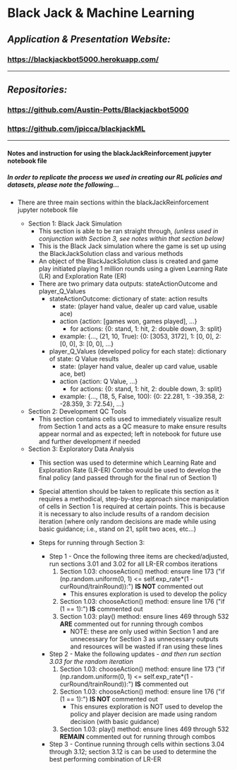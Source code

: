# **Black Jack & Machine Learning**
## *Application & Presentation Website:*
### https://blackjackbot5000.herokuapp.com/
-----------------------------------------------------

##  *Repositories:*
### https://github.com/Austin-Potts/Blackjackbot5000
### https://github.com/jpicca/blackjackML

----

#### Notes and instruction for using the blackJackReinforcement jupyter notebook file
##### *In order to replicate the process we used in creating our RL policies and datasets, please note the following...*
* There are three main sections within the blackJackReinforcement jupyter notebook file

    * Section 1: Black Jack Simulation
        * This section is able to be ran straight through, *(unless used in conjunction with Section 3, see notes within that section below)*
        * This is the Black Jack simulation where the game is set up using the BlackJackSolution class and various methods
        * An object of the BlackJackSolution class is created and game play initiated playing 1 million rounds using a given Learning Rate (LR) and Exploration Rate (ER)
        * There are two primary data outputs: stateActionOutcome and player_Q_Values
            * stateActionOutcome: dictionary of state: action results
                * state: (player hand value, dealer up card value, usable ace)
                * action {action: [games won, games played], ...}
                    * for actions: {0: stand, 1: hit, 2: double down, 3: split}
                * example: {..., (21, 10, True): {0: [3053, 3172], 1: [0, 0], 2: [0, 0], 3: [0, 0], ...}
            * player_Q_Values (developed policy for each state): dictionary of state: Q Value results
                * state: (player hand value, dealer up card value, usable ace, bet)
                * action {action: Q Value, ...}
                    * for actions: {0: stand, 1: hit, 2: double down, 3: split}
                * example: {..., (18, 5, False, 100): {0: 22.281, 1: -39.358, 2: -28.359, 3: 72.54}, ...}
    * Section 2: Development QC Tools
        * This section contains cells used to immediately visualize result from Section 1 and acts as a QC measure to make ensure results appear normal and as expected; left in notebook for future use and further development if needed
    * Section 3: Exploratory Data Analysis
        * This section was used to determine which Learning Rate and Exploration Rate (LR-ER) Combo would be used to develop the final policy (and passed through for the final run of Section 1)
        * Special attention should be taken to replicate this section as it requires a methodical, step-by-step approach since manipulation of cells in Section 1 is required at certain points.  This is because it is necessary to also include results of a random decision iteration (where only random decisions are made while using basic guidance; i.e., stand on 21, split two aces, etc...)
        
        * Steps for running through Section 3:
            * Step 1 - Once the following three items are checked/adjusted, run sections 3.01 and 3.02 for all LR-ER combos iterations
                1) Section 1.03: chooseAction() method: ensure line 173 ("if (np.random.uniform(0, 1) <= self.exp_rate*(1 - curRound/trainRound)):") **IS NOT** commented out
                    * This ensures exploration is used to develop the policy
                2) Section 1.03: chooseAction() method: ensure line 176 ("if (1 == 1):") **IS** commented out
                3) Section 1.03: play() method: ensure lines 469 through 532 **ARE** commented out for running through combos
                    * NOTE: these are only used within Section 1 and are unnecessary for Section 3 as unnecessary outputs and resources will be wasted if ran using these lines
            * Step 2 - Make the following updates - *and then run section 3.03 for the random iteration*
                1) Section 1.03: chooseAction() method: ensure line 173 ("if (np.random.uniform(0, 1) <= self.exp_rate*(1 - curRound/trainRound)):") **IS** commented out
                2) Section 1.03: chooseAction() method: ensure line 176 ("if (1 == 1):") **IS NOT** commented out
                    * This ensures exploration is NOT used to develop the policy and player decision are made using random decision (with basic guidance)
                3) Section 1.03: play() method: ensure lines 469 through 532 **REMAIN** commented out for running through combos
            * Step 3 - Continue running through cells within sections 3.04 through 3.12; section 3.12 is can be used to determine the best performing combination of LR-ER







